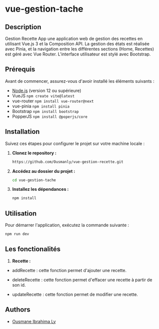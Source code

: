 # vue-gestion-tache

## Description

Gestion Recette App une application web de gestion des recettes en utilisant Vue.js 3 et la
Composition API. La gestion des états est réalisée avec Pinia, et la navigation entre les
différentes sections (Home, Recettes) est géré avec Vue Router. L'interface utilisateur
est stylé avec Bootstrap.

## Prérequis

Avant de commencer, assurez-vous d'avoir installé les éléments suivants :

- [Node.js](https://nodejs.org/) (version 12 ou supérieure)
- VueJS `npm create vite@latest`
- vue-router `npm install vue-router@next`
- vue-pinia `npm install pinia`
- Bootstrap `npm install bootstrap`
- PopperJS `npm install @poperjs/core`


## Installation

Suivez ces étapes pour configurer le projet sur votre machine locale :

1. **Clonez le repository :**

    ```bash
    https://github.com/Ousmanly/vue-gestion-recette.git
    ```

2. **Accédez au dossier du projet :**

    ```bash
    cd vue-gestion-tache
    ```

3. **Installez les dépendances :**

    ```bash
    npm install
    ```

## Utilisation

Pour démarrer l'application, exécutez la commande suivante :

```bash
npm run dev
```
## Les fonctionalités

1. **Recette :** 

 - addRecette : cette fonction permet d'ajouter une recette.
 
 - deleteRecette : cette fonction permet d'effacer une recette à partir de son id.
 
 - updateRecette :  cette fonction permet de modifier une recette.

## Authors
 - [Ousmane Ibrahima Ly](https://github.com/Ousmanly)

